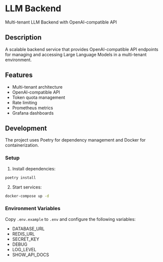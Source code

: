 # LLM Backend

Multi-tenant LLM Backend with OpenAI-compatible API

## Description

A scalable backend service that provides OpenAI-compatible API endpoints for managing and accessing Large Language Models in a multi-tenant environment.

## Features

- Multi-tenant architecture
- OpenAI-compatible API
- Token quota management
- Rate limiting
- Prometheus metrics
- Grafana dashboards

## Development

The project uses Poetry for dependency management and Docker for containerization.

### Setup

1. Install dependencies:
```bash
poetry install
```

2. Start services:
```bash
docker-compose up -d
```

### Environment Variables

Copy `.env.example` to `.env` and configure the following variables:
- DATABASE_URL
- REDIS_URL
- SECRET_KEY
- DEBUG
- LOG_LEVEL
- SHOW_API_DOCS
